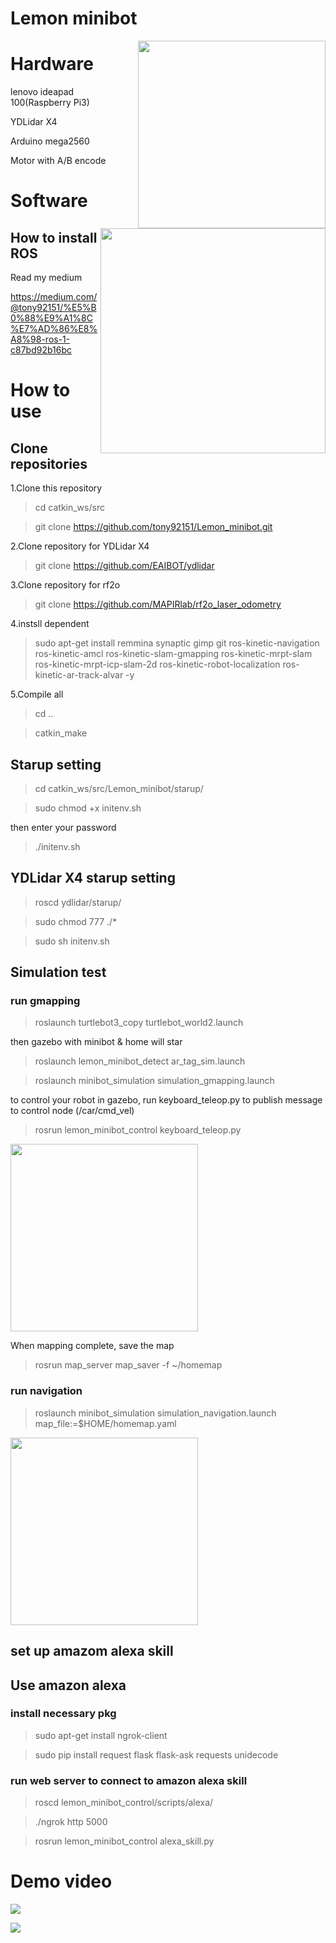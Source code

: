 # Lemon minibot

<img src="https://github.com/tony92151/Lemon_minibot/blob/master/image/IMG_3659.JPG" align="right" width="300"/>

<img src="https://github.com/tony92151/Lemon_minibot/blob/master/image/gazebo_home2.png" align="right" width="360"/>

# Hardware

lenovo ideapad 100(Raspberry Pi3)

YDLidar X4

Arduino mega2560

Motor with A/B encode

# Software

## How to install ROS

Read my medium

https://medium.com/@tony92151/%E5%B0%88%E9%A1%8C%E7%AD%86%E8%A8%98-ros-1-c87bd92b16bc


# How to use

## Clone repositories

1.Clone this repository

> cd catkin_ws/src

> git clone https://github.com/tony92151/Lemon_minibot.git

2.Clone repository for YDLidar X4

> git clone https://github.com/EAIBOT/ydlidar

3.Clone repository for rf2o

> git clone https://github.com/MAPIRlab/rf2o_laser_odometry

4.instsll dependent

> sudo apt-get install remmina synaptic gimp git ros-kinetic-navigation ros-kinetic-amcl ros-kinetic-slam-gmapping ros-kinetic-mrpt-slam ros-kinetic-mrpt-icp-slam-2d ros-kinetic-robot-localization ros-kinetic-ar-track-alvar -y 

5.Compile all

> cd ..

> catkin_make

## Starup setting

> cd catkin_ws/src/Lemon_minibot/starup/

>sudo chmod +x initenv.sh

then enter your password

>./initenv.sh

## YDLidar X4 starup setting

> roscd ydlidar/starup/

> sudo chmod 777 ./*

> sudo sh initenv.sh

## Simulation test

### run gmapping

> roslaunch turtlebot3_copy turtlebot_world2.launch

then gazebo with minibot & home will star

> roslaunch lemon_minibot_detect ar_tag_sim.launch

> roslaunch minibot_simulation simulation_gmapping.launch

to control your robot in gazebo, run keyboard_teleop.py to publish message to control node (/car/cmd_vel)

> rosrun lemon_minibot_control keyboard_teleop.py

<img src="https://github.com/tony92151/Lemon_minibot/blob/master/image/simulation_gmapping.png" width="300"/>

When mapping complete, save the map

> rosrun map_server map_saver -f ~/homemap

### run navigation

> roslaunch minibot_simulation simulation_navigation.launch map_file:=$HOME/homemap.yaml

<img src="https://github.com/tony92151/Lemon_minibot/blob/master/image/simulation_navigation.png" width="300"/>

## set up amazom alexa skill



## Use amazon alexa

### install necessary pkg

> sudo apt-get install ngrok-client

> sudo pip install request flask flask-ask requests unidecode

### run web server to connect to amazon alexa skill

> roscd lemon_minibot_control/scripts/alexa/

> ./ngrok http 5000

> rosrun lemon_minibot_control alexa_skill.py

# Demo video
[![](http://img.youtube.com/vi/WHaNt73xu4k/0.jpg)](http://www.youtube.com/watch?v=WHaNt73xu4k "demo video")

[![](http://img.youtube.com/vi/vS1muTZ_ens/0.jpg)](http://www.youtube.com/watch?v=vS1muTZ_ens "short cut")
